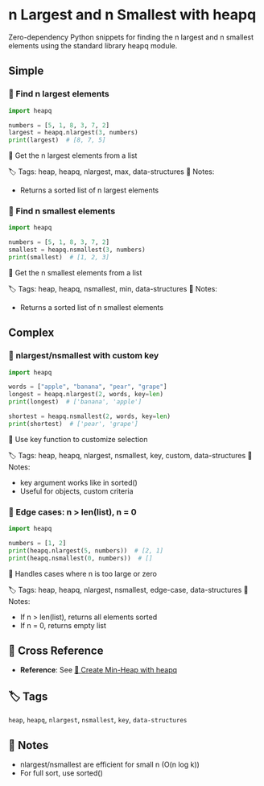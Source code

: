 # n Largest and n Smallest with heapq

Zero-dependency Python snippets for finding the n largest and n smallest elements using the standard library heapq module.

## Simple

### 🧩 Find n largest elements

```python
import heapq

numbers = [5, 1, 8, 3, 7, 2]
largest = heapq.nlargest(3, numbers)
print(largest)  # [8, 7, 5]
```

📂 Get the n largest elements from a list

🏷️ Tags: heap, heapq, nlargest, max, data-structures
📝 Notes:
- Returns a sorted list of n largest elements

### 🧩 Find n smallest elements

```python
import heapq

numbers = [5, 1, 8, 3, 7, 2]
smallest = heapq.nsmallest(3, numbers)
print(smallest)  # [1, 2, 3]
```

📂 Get the n smallest elements from a list

🏷️ Tags: heap, heapq, nsmallest, min, data-structures
📝 Notes:
- Returns a sorted list of n smallest elements

## Complex

### 🧩 nlargest/nsmallest with custom key

```python
import heapq

words = ["apple", "banana", "pear", "grape"]
longest = heapq.nlargest(2, words, key=len)
print(longest)  # ['banana', 'apple']

shortest = heapq.nsmallest(2, words, key=len)
print(shortest)  # ['pear', 'grape']
```

📂 Use key function to customize selection

🏷️ Tags: heap, heapq, nlargest, nsmallest, key, custom, data-structures
📝 Notes:
- key argument works like in sorted()
- Useful for objects, custom criteria

### 🧩 Edge cases: n > len(list), n = 0

```python
import heapq

numbers = [1, 2]
print(heapq.nlargest(5, numbers))  # [2, 1]
print(heapq.nsmallest(0, numbers))  # []
```

📂 Handles cases where n is too large or zero

🏷️ Tags: heap, heapq, nlargest, nsmallest, edge-case, data-structures
📝 Notes:
- If n > len(list), returns all elements sorted
- If n = 0, returns empty list

## 🔗 Cross Reference

- **Reference**: See [📂 Create Min-Heap with heapq](heap_create.md)

## 🏷️ Tags

`heap`, `heapq`, `nlargest`, `nsmallest`, `key`, `data-structures`

## 📝 Notes
- nlargest/nsmallest are efficient for small n (O(n log k))
- For full sort, use sorted()
